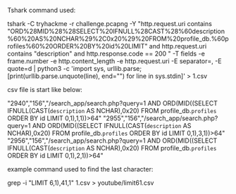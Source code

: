 Tshark command used:

tshark -C tryhackme -r challenge.pcapng -Y "http.request.uri contains \"ORD%28MID%28%28SELECT%20IFNULL%28CAST%28%60description%60%20AS%20NCHAR%29%2C0x20%29%20FROM%20profile_db.%60profiles%60%20ORDER%20BY%20id%20LIMIT\" and http.request.uri contains \"description\" and http.response.code == 200 " -T fields -e frame.number -e http.content_length  -e http.request.uri  -E separator=, -E quote=d | python3 -c 'import sys, urllib.parse; [print(urllib.parse.unquote(line), end="") for line in sys.stdin]' > 1.csv

csv file is start like below:

"2940","156","/search_app/search.php?query=1 AND ORD(MID((SELECT IFNULL(CAST(`description` AS NCHAR),0x20) FROM profile_db.`profiles` ORDER BY id LIMIT 0,1),1,1))>64"
"2955","156","/search_app/search.php?query=1 AND ORD(MID((SELECT IFNULL(CAST(`description` AS NCHAR),0x20) FROM profile_db.`profiles` ORDER BY id LIMIT 0,1),3,1))>64"
"2956","156","/search_app/search.php?query=1 AND ORD(MID((SELECT IFNULL(CAST(`description` AS NCHAR),0x20) FROM profile_db.`profiles` ORDER BY id LIMIT 0,1),2,1))>64"


example command used to find the last character: 

grep -i "LIMIT 6,1),41,1" 1.csv > youtube/limit61.csv
